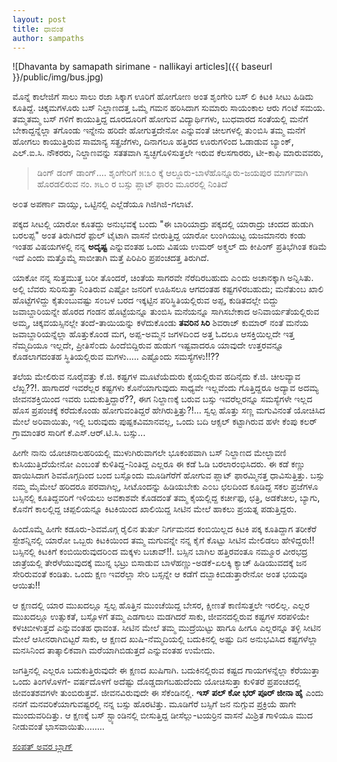 ```yaml
---
layout: post
title: ಧಾವಂತ
author: sampaths
---
```

![Dhavanta by samapath sirimane - nallikayi articles]({{ baseurl }}/public/img/bus.jpg)


<i class="fa fa-quote-left fa-3x fa-pull-left fa-border"></i>ಮೊನ್ನೆ ಕಾಲೇಜಿಗೆ ಸಾಲು ಸಾಲು ರಜಾ ಸಿಕ್ಕಾಗ ಊರಿಗೆ ಹೋಗೋಣ ಅಂತ ಶೃಂಗೇರಿ ಬಸ್ ಲಿ ಕಿಟಕಿ ಸೀಟು ಹಿಡಿದು ಕೂತಿದ್ದೆ. ಚಿಕ್ಕಮಗಳೂರು ಬಸ್ ನಿಲ್ದಾಣದತ್ತ ಒಮ್ಮೆ ಗಮನ ಹರಿಸಿದಾಗ ಸುಮಾರು ಸಾಯಂಕಾಲ ಆರು ಗ೦ಟೆ ಸಮಯ. ತಮ್ಮತಮ್ಮ ಬಸ್ ಗಳಿಗೆ ಕಾಯುತ್ತಿದ್ದ ದೂರದೂರಿಗೆ ಹೋಗುವ ವಿದ್ಯಾರ್ಥಿಗಳು, ಬುಧವಾರದ ಸಂತೆಯಲ್ಲಿ ಮನೆಗೆ ಬೇಕಾದ್ದನ್ನೆಲ್ಲಾ ತಗೊಂಡು ಇನ್ನೇನು ಹರಿದೇ ಹೋಗುತ್ತದೇನೋ ಎನ್ನುವಂತೆ ಚೀಲಗಳಲ್ಲಿ ತು೦ಬಿಸಿ ತಮ್ಮ ಮನೆಗೆ ಹೋಗಲು ಕಾಯುತ್ತಿರುವ ಸಾಮಾನ್ಯ ಸತ್ಪ್ರಜೆಗಳು, ದಿನಾಗಲೂ ಹತ್ತಿರದ ಊರುಗಳಿಂದ ಓಡಾಡುವ ಬ್ಯಾಂಕ್, ಎಲ್.ಐ.ಸಿ. ನೌಕರರು, ನಿಲ್ದಾಣವನ್ನು ಸತತವಾಗಿ ಸ್ವಚ್ಛಗೊಳಿಸುತ್ತಲೇ ಇರುವ ಕೆಲಸಗಾರರು, ಟೀ-ಕಾಫಿ ಮಾರುವವರು, 

>ಡಿಂಗ್ ಡಂಗ್ ಡಾಂಗ್.... ಶೃಂಗೇರಿಗೆ ೫:೩೦ ಕ್ಕೆ ಆಲ್ದೂರು-ಬಾಳೆಹೊನ್ನೂರು-ಜಯಪುರ ಮಾರ್ಗವಾಗಿ ಹೊರಡಲಿರುವ ನಂ. ೫೬೦ ರ ಬಸ್ಸು ಪ್ಲಾಟ್ ಫಾರಂ ಮೂರರಲ್ಲಿ ನಿಂತಿದೆ

ಅ೦ತ ಅಪರ್ಣಾ ವಾಯ್ಸು, ಒಟ್ಟಿನಲ್ಲಿ ಎಲ್ಲೆಡೆಯೂ ಗಿಜಿಗಿಜಿ-ಗಲಾಟೆ. 

ಪಕ್ಕದ ಸೀಟಲ್ಲಿ ಯಾರೋ ಕೂತದ್ದು ಅನುಭವಕ್ಕೆ ಬಂದು "ಈ ಬಾರಿಯಾದ್ರು ಪಕ್ಕದಲ್ಲಿ ಯಾರಾದ್ರು ಚಂದದ ಹುಡುಗಿ ಬರಲಪ್ಪ" ಅಂತ ತಿರುಗಿದರೆ ಫ಼ುಲ್ ಟೈಟಾಗಿ ವಾಸನೆ ಬೀರುತ್ತಿದ್ದ ಯಾರೋ ಲುಂಗಿಯುಟ್ಟ ಯಜಮಾನರು ಕಂಡು ಇಂತಹ ವಿಷಯಗಳಲ್ಲಿ ನನ್ನ **ಅದೃಷ್ಟ** ಎನ್ನುವಂತಹ ಒಂದು ವಿಷಯ ಉಮರ್ ಅಕ್ಮಲ್ ದು ಕೀಪಿಂಗ್ ಪ್ರತಿಭೆಗಿಂತ ಕಡಿಮೆ ಇದೆ ಎಂದು ಮತ್ತೊಮ್ಮೆ ಸಾಬೀತಾಗಿ ಮತ್ತೆ ಪಿರಿಪಿರಿ ಪ್ರಪಂಚದತ್ತ ತಿರುಗಿದೆ.
            
ಯಾಕೋ ನನ್ನ ಸುತ್ತಮುತ್ತ ಬರೀ ತೊಂದರೆ, ಚಿಂತೆಯ ಸಾಗರವೇ ನೆರೆದಿರಬಹುದು ಎ೦ದು ಅಚಾನಕ್ಕಾಗಿ ಅನ್ನಿಸಿತು. ಅಲ್ಲಿ ಬೆವರು ಸುರಿಸುತ್ತಾ ನಿಂತಿರುವ ಎಷ್ಟೋ ಜನರಿಗೆ ಊಹಿಸಲೂ ಆಗದಂತಹ ಕಷ್ಟಗಳಿರಬಹುದು; ಮನೆತುಂಬ ಖಾಲಿ ಹೊಟ್ಟೆಗಳಿದ್ದು ಕೈತುಂಬುವಷ್ಟು ಸ೦ಬಳ ಬರದ ಇಕ್ಕಟ್ಟಿನ ಪರಿಸ್ಥಿತಿಯಲ್ಲಿರುವ ಅಪ್ಪ, ಕುಡಿತದಲ್ಲೇ ಬಿದ್ದು ಜವಾಬ್ದಾರಿಯನ್ನೇ ಹೊರದ ಗಂಡನ ಹೊಟ್ಟೆಯನ್ನೂ ತುಂಬಿಸಿ ಮನೆಯನ್ನೂ ಸಾಗಿಸಬೇಕಾದ ಅನಿವಾರ್ಯತೆಯಲ್ಲಿರುವ ಅಮ್ಮ, ಚಿಕ್ಕವಯಸ್ಸಿನಲ್ಲೇ ತಂದೆ-ತಾಯಿಯನ್ನು ಕಳೆದುಕೊಂಡು **ತವರಿನ ಸಿರಿ** ಶಿವರಾಜ್ ಕುಮಾರ್ ನಂತೆ ಮನೆಯ ಜವಾಬ್ದಾರಿಯನ್ನೆಲ್ಲಾ ಹೊತ್ತುಕೊಂಡ ಮಗ, ಅಪ್ಪ-ಅಮ್ಮನ ಜಗಳದಿ೦ದ ಅತ್ತ ಓದಲೂ ಆಸಕ್ತಿಯಿಲ್ಲದೇ ಇತ್ತ ನೆಮ್ಮದಿಯೂ ಇಲ್ಲದೇ, ಪ್ರೀತಿಸೆ೦ದು ಹಿಂದೆಬಿದ್ದಿರುವ ಹುಡುಗ ಇಷ್ಟವಾದರೂ ಯಾವುದೇ ಉತ್ತರವನ್ನೂ ಕೊಡಲಾಗದಂತಹ ಸ್ಥಿತಿಯಲ್ಲಿರುವ ಮಗಳು..... ಎಷ್ಟೊಂದು ಸಮಸ್ಯೆಗಳು!!??

ತಲೆಯ ಮೇಲಿರುವ ನೂರೈವತ್ತು ಕೆ.ಜಿ. ಕಷ್ಟಗಳ ಮೂಟೆಯೆದುರು ಕೈಯಲ್ಲಿರುವ ಹದಿನೈದು ಕೆ.ಜಿ. ಚೀಲವ್ಯಾವ ಲೆಖ್ಖ??!. ಹಾಗಾದರೆ ಇವರೆಲ್ಲರ ಕಷ್ಟಗಳು ಕೊನೆಯಾಗುವುದು ಸಾಧ್ಯವೇ ಇಲ್ಲವೆಂದು ಗೊತ್ತಿದ್ದರೂ ಅದ್ಯಾವ ಅದಮ್ಯ ಜೀವನಶಕ್ತಿಯಿಂದ ಇವರು ಬದುಕುತ್ತಿದ್ದಾರೆ??, ಈಗ ನಿಲ್ದಾಣಕ್ಕೆ ಬರುವ ಬಸ್ಸು ಇವರೆಲ್ಲರನ್ನೂ ಸಮಸ್ಯೆಗಳೇ ಇಲ್ಲದ ಹೊಸ ಪ್ರಪಂಚಕ್ಕೆ ಕರೆದುಕೊಂಡು ಹೋಗುವಂತಿದ್ದರೆ ಹೇಗಿರುತ್ತಿತ್ತು?!... ಸ್ವಲ್ಪ ಹೊತ್ತು ಸಣ್ಣ ಮಗುವಿನಂತೆ ಯೋಚಿಸಿದ ಮೇಲೆ ಅರಿವಾಯಿತು, ಇಲ್ಲಿ ಬರುವುದು ಪುಷ್ಪಕವಿಮಾನವಲ್ಲ, ಒಂದು ಬದಿ ಆಕ್ಸಲ್ ಕಟ್ಟಾಗಿರುವ ಹಳೇ ಕೆಂಪು ಕಲರ್ ಗ್ರಾಮಾಂತರ ಸಾರಿಗೆ ಕೆ.ಎಸ್.ಆರ್.ಟಿ.ಸಿ. ಬಸ್ಸು...

ಹೀಗೇ ನಾನು ಯೋಚನಾಲಹರಿಯಲ್ಲಿ ಮುಳುಗಿರುವಾಗಲೇ ಭೂಕಂಪವಾಗಿ ಬಸ್ ನಿಲ್ದಾಣದ ಮೇಲ್ಛಾವಣಿ ಕುಸಿಯುತ್ತಿದೆಯೇನೋ ಎಂಬಂತೆ ಕುಳಿತಿದ್ದ-ನಿಂತಿದ್ದ ಎಲ್ಲರೂ ಈ ಕಡೆ ಓಡಿ ಬರಲಾರಂಭಿಸಿದರು. ಈ ಕಡೆ ಕಣ್ಣು ಹಾಯಿಸಿದಾಗ ಶಿವಮೊಗ್ಗದಿಂದ ಬಂದ ಬಸ್ಸೊಂದು ಮೂಡಿಗೆರೆಗೆ ಹೋಗುವ ಪ್ಲಾಟ್ ಫಾರಮ್ಮಿನತ್ತ ಧಾವಿಸುತ್ತಿತ್ತು. ಬಸ್ಸು ನಮ್ಮ ಮೈಮೇಲೆ ಹರಿದರೂ ಪರವಾಗಿಲ್ಲ, ಸೀಟೊಂದನ್ನು ಹಿಡಿಯಬೇಕು ಎ೦ಬ ಛಲದಿಂದ ಕೂಡಿದ್ದ ಸಕಲ ಪ್ರಜೆಗಳೂ ಬಸ್ಸಿನಲ್ಲಿ ಕೂತಿದ್ದವರಿಗೆ ಇಳಿಯಲು ಅವಕಾಶವೇ ಕೊಡದಂತೆ ತಮ್ಮ ಕೈಯಲ್ಲಿದ್ದ ಕರ್ಚೀಫು, ಛತ್ರಿ, ಅಡಕೆಚೀಲ, ಬ್ಯಾಗು, ಕೊನೆಗೆ ಕಾಲಲ್ಲಿದ್ದ ಚಪ್ಪಲಿಯನ್ನೂ ಕಿಟಕಿಯಿಂದ ಖಾಲಿಯಿದ್ದ ಸೀಟಿನ ಮೇಲೆ ಹಾಕಲು ಪ್ರಯತ್ನ ಪಡುತ್ತಿದ್ದರು. 

ಹಿಂದೊಮ್ಮೆ ಹೀಗೇ ಕಡೂರು-ಶಿವಮೊಗ್ಗ ರೈಲಿನ ತುರ್ತು ನಿರ್ಗಮನದ ಕಂಬಿಯಿಲ್ಲದ ಕಿಟಕಿ ಪಕ್ಕ ಕೂತಿದ್ದಾಗ ತರೀಕೆರೆ ಸ್ಟೇಶನ್ನಿನಲ್ಲಿ ಯಾರೋ ಒಬ್ಬರು ಕಿಟಕಿಯಿಂದ ತಮ್ಮ ಮಗುವನ್ನೇ ನನ್ನ ಕೈಗೆ ಕೊಟ್ಟು ಸೀಟಿನ ಮೇಲಿಡಲು ಹೇಳಿದ್ದರು!! ಬಸ್ಸಿನಲ್ಲಿ ಕಿಟಕಿಗೆ ಕಂಬಿಯಿರುವುದರಿ೦ದ ಮಕ್ಕಳು ಬಚಾವ್!!. ಬಸ್ಸಿನ ಬಾಗಿಲ ಹತ್ತಿರವಂತೂ ನಮ್ಮೂರ ವೀರಭದ್ರ ಜಾತ್ರೆಯಲ್ಲಿ ತೇರೆಳೆಯುವುದಕ್ಕೆ ಮುನ್ನ ಭಟ್ರು ಬಿಸಾಡುವ ಬಾಳೆಹಣ್ಣು-ಅಡಕೆ-ಏಲಕ್ಕಿ ಕ್ಯಾಚ್ ಹಿಡಿಯುವದಕ್ಕೆ ಜನ ಸೇರಿರುವಂತೆ ಕಂಡಿತು. ಒಂದು ಕ್ಷಣ ಇವರೆಲ್ಲಾ ಸೇರಿ ಬಸ್ಸನ್ನೇ ಆ ಕಡೆಗೆ ದಬ್ಬಾಕಿಬಿಡುತ್ತಾರೇನೋ ಅಂತ ಭಯವೂ ಆಯಿತು!!

ಆ ಕ್ಷಣದಲ್ಲಿ ಯಾರ ಮುಖದಲ್ಲೂ ಸ್ವಲ್ಪ ಹೊತ್ತಿನ ಮುಂಚೆಯಿದ್ದ ಬೇಸರ, ಕ್ಷೀಣತೆ ಕಾಣಿಸುತ್ತಲೇ ಇರಲಿಲ್ಲ. ಎಲ್ಲರ ಮುಖದಲ್ಲೂ ಉತ್ಸುಕತೆ, ಬಸ್ಸೊಳಗೆ ತಮ್ಮ ಎಡಗಾಲು ಮಡಗಿದರೆ ಸಾಕು, ಜೀವನದಲ್ಲಿರುವ ಕಷ್ಟಗಳ ಸರಪಳಿಯೇ ಕಳಚಿಬೀಳುತ್ತದೆ ಎನ್ನುವಂತಹ ಧಾವಂತ. ಸೀಟಿನ ಮೇಲೆ ತಮ್ಮ ಮುದ್ರೆಯಿಟ್ಟು ಹಾಗೂ ಹೀಗೂ ಎಲ್ಲರನ್ನೂ ತಳ್ಳಿ ಸೀಟಿನ ಮೇಲೆ ಆಸೀನರಾಗಿಬಿಟ್ಟರೆ ಸಾಕು, ಆ ಕ್ಷಣದ ಖುಷಿ-ನೆಮ್ಮದಿಯಲ್ಲಿ ಬದುಕಿನಲ್ಲಿ ಅಷ್ಟು ದಿನ ಅನುಭವಿಸಿದ ಕಷ್ಟಗಳೆಲ್ಲಾ ಮನಸಿನಿಂದ ತಾತ್ಕಾಲಿಕವಾಗಿ ಮರೆಯಾಗಿಬಿಡುತ್ತದೆ ಎನ್ನುವಂತಹ ಉಮೇದು.
                                   
                                   
ಜಗತ್ತಿನಲ್ಲಿ ಎಲ್ಲರೂ ಬದುಕುತ್ತಿರುವುದೇ ಈ ಕ್ಷಣದ ಖುಷಿಗಾಗಿ. ಬದುಕಿನಲ್ಲಿರುವ ಕಷ್ಟದ ಗಾಯಗಳನ್ನೆಲ್ಲಾ ಕೆರೆಯುತ್ತಾ ಒಂದು ತಿಂಗಳೊಳಗೆ- ವರ್ಷದೊಳಗೆ ಅದೆಷ್ಟು ದೊಡ್ಡದಾಗಬಹುದೆಂದು ಯೋಚಿಸುತ್ತಾ ಕುಳಿತರೆ ಪ್ರಪಂಚದಲ್ಲಿ ಜೀವಂತಶವಗಳೇ ತುಂಬಿರುತ್ತವೆ. ಜೀವನವಿರುವುದೇ ಈ ಸೆಕೆಂಡಿನಲ್ಲಿ. **ಇಸ್ ಪಲ್ ಕೋ ಭರ್ ಪೂರ್ ಜೀನಾ ಹೈ** ಎಂದು ನನಗೆ ಮನವರಿಕೆಯಾಗುವಷ್ಟರಲ್ಲಿ ನನ್ನ ಬಸ್ಸು ಹೊರಟಿತ್ತು. ಮೂಡಿಗೆರೆ ಬಸ್ಸಿಗೆ ಜನ ನುಗ್ಗುವ ಪ್ರಕ್ರಿಯೆ ಹಾಗೇ ಮುಂದುವರಿದಿತ್ತು. ಆ ಕ್ಷಣಕ್ಕೆ ಬಸ್ ಸ್ಟ್ಯಾಂಡಿನಲ್ಲಿ ಬೀಸುತ್ತಿದ್ದ ಡೀಸೆಲ್ಲು-ಟಯರ್ರಿನ ವಾಸನೆ ಮಿಶ್ರಿತ ಗಾಳಿಯೂ ಮುದ ನೀಡುವಂತೆ ಭಾಸವಾಯಿತು........


<a rel="nofollow" href="http://maretakanasugalu.blogspot.in/2015/04/blog-post.html">ಸಂಪತ್ ಅವರ ಬ್ಲಾಗ್‍</a>